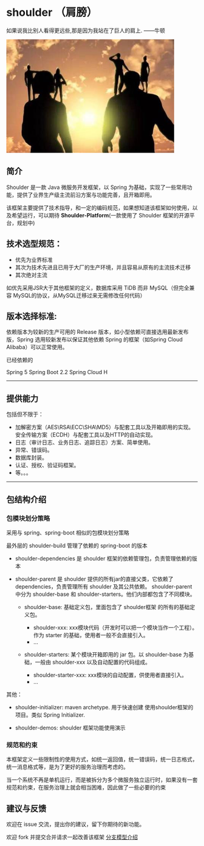 # shoulder （肩膀）
如果说我比别人看得更远些,那是因为我站在了巨人的肩上. ——牛顿

![LOGO](doc/img/logo.jpg)

## 简介

Shoulder 是一款 Java 微服务开发框架，以 Spring 为基础，实现了一些常用功能，提供了业界生产级主流前沿方案与功能完善，且开箱即用。

该框架主要提供了技术指导，和一定的编码规范，如果想知道该框架如何使用，以及希望运行，可以期待 **Shoulder-Platform**(一款使用了 Shoulder 框架的开源平台，规划中)

## 技术选型规范：
- 优先为业界标准
- 其次为技术先进且已用于大厂的生产环境，并且容易从原有的主流技术迁移
- 其次绝对主流

如优先采用JSR大于其他框架的定义，数据库采用 TiDB 而非 MySQL（但完全兼容 MySQL的协议，从MySQL迁移过来无需修改任何代码）

## 版本选择标准:
依赖版本为较新的生产可用的 Release 版本，如小型依赖可直接选用最新发布版，Spring 选用较新发布以保证其他依赖 Spring 的框架（如Spring Cloud Alibaba）可以正常使用。

已经依赖的

Spring 5
Spring Boot 2.2
Spring Cloud H


---

## 提供能力
包括但不限于：
- 加解密方案（AES\RSA\ECC\SHA\MD5）与配套工具以及开箱即用的实现。安全传输方案（ECDH）与配套工具以及HTTP的自动实现。
- 日志（审计日志、业务日志、追踪日志）方案、简单使用。
- 异常、错误码。
- 数据库封装。
- 认证、授权、验证码框架。
- 等。。。 


---

## 包结构介绍

### 包模块划分策略

采用与 spring、spring-boot 相似的包模块划分策略

最外层的 shoulder-build 管理了依赖的 spring-boot 的版本

- shoulder-dependencies 是 shoulder 框架的依赖管理包，负责管理依赖的版本

- shoulder-parent 是 shoulder 提供的所有jar的直接父类，它依赖了dependencies，负责管理所有 shoulder 及其公共依赖。
shoulder-parent 中分为 shoulder-base 和 shoulder-starters。他们内部都包含了不同模块。

    - shoulder-base: 基础定义包，里面包含了 shoulder框架 的所有的基础定义包。
        - shoulder-xxx: xxx模块代码（开发时可以把一个模块当作一个工程）。作为 starter 的基础，使用者一般不会直接引入。
        - ...
        
    - shoulder-starters: 某个模块开箱即用的 jar 包。以 shoulder-base 为基础，一般由 shoulder-xxx 以及自动配置的代码组成。
        - shoulder-starter-xxx: xxx模块的自动配置，供使用者直接引入。
        - ...
 
 其他：
 - shoulder-initializer: maven archetype. 用于快速创建 使用shoulder框架的项目。类似 Spring Initializer.

 - shoulder-demos: shoulder 框架功能使用演示


### 规范和约束

本框架定义一些限制性的使用方式，如统一返回值，统一错误码，统一日志格式，统一消息格式等，是为了更好的服务治理而考虑的。

当一个系统不再是单机运行，而是被拆分为多个微服务独立运行时，如果没有一套规范和约束，在服务治理上就会相当困难，因此做了一些必要的约束


## 建议与反馈

欢迎在 issue 交流，提出你的建议，留下你期待的新功能。

欢迎 fork 并提交合并请求一起改善该框架 [分支模型介绍](INFO.MD)

